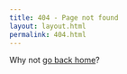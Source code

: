 ```yaml
---
title: 404 - Page not found
layout: layout.html
permalink: 404.html
---
```


Why not [go back home](/)?